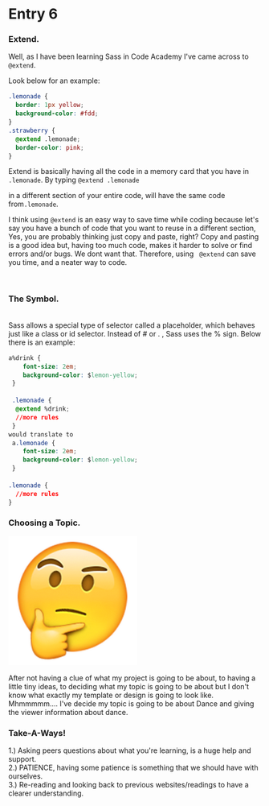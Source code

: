 # Entry 6
### Extend.
Well, as I have been learning Sass in Code Academy I've came across to ```  @extend ```. 

Look below for an example:

```css
.lemonade {
  border: 1px yellow;
  background-color: #fdd;
}
.strawberry {
  @extend .lemonade;
  border-color: pink;
}

```

Extend is basically having all the code in a memory card that you have in ```.lemonade```. By typing ```@extend .lemonade``` 

in a different section of your entire code, will have the same code from```.lemonade```.


I think using ``` @extend ``` is an easy way to save time while coding because let's say you have a bunch 
of code that you want to reuse in a different section, 
Yes, you are probably thinking just copy and paste, right? Copy and pasting is a good idea but, 
having too much code, makes it harder to solve or find errors and/or bugs. We dont want that.
Therefore, using ``` @extend``` can save you time, and a neater way to code.

<br>



### The Symbol.
<br>
Sass allows a special type of selector called a placeholder, which behaves just like a class or id selector. Instead of # or . , Sass uses the % sign.
Below there is an example:

```css
a%drink {
    font-size: 2em;
    background-color: $lemon-yellow;
 }

 .lemonade {
  @extend %drink;
  //more rules
 }
would translate to 
 a.lemonade {
    font-size: 2em;
    background-color: $lemon-yellow;
 }

.lemonade {
  //more rules
}

```


### Choosing a Topic.



<img src="../face.png"/>
 

After not having a clue of what my project is going to be about, to having a little tiny ideas, to deciding what my topic is going to be about but I don't know what exactly my template or design is going to look like. 
Mhmmmmm.... I've decide my topic is going to be about Dance and giving the viewer information about dance. 

### Take-A-Ways!

1.) Asking peers questions about what you're learning, is a huge help and support.
<Br>
2.) PATIENCE, having some patience is something that we should have with ourselves.
<br>
3.) Re-reading and looking back to previous websites/readings to have a clearer understanding.



 